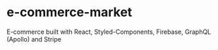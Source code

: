 # e-commerce-market
E-commerce built with React, Styled-Components, Firebase, GraphQL (Apollo) and Stripe
